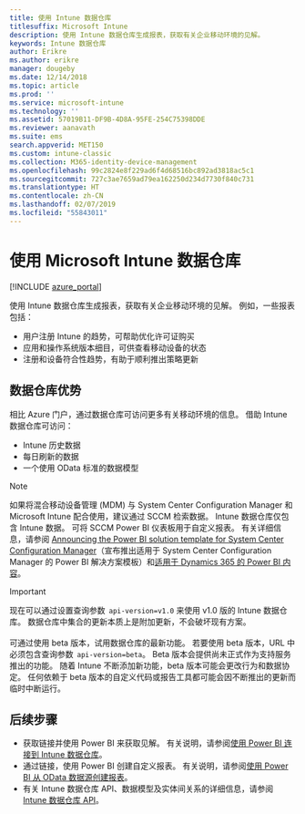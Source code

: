 ```yaml
---
title: 使用 Intune 数据仓库
titlesuffix: Microsoft Intune
description: 使用 Intune 数据仓库生成报表，获取有关企业移动环境的见解。
keywords: Intune 数据仓库
author: Erikre
ms.author: erikre
manager: dougeby
ms.date: 12/14/2018
ms.topic: article
ms.prod: ''
ms.service: microsoft-intune
ms.technology: ''
ms.assetid: 57019B11-DF9B-4D8A-95FE-254C75398DDE
ms.reviewer: aanavath
ms.suite: ems
search.appverid: MET150
ms.custom: intune-classic
ms.collection: M365-identity-device-management
ms.openlocfilehash: 99c2824e8f229ad6f4d68516bc892ad3818ac5c1
ms.sourcegitcommit: 727c3ae7659ad79ea162250d234d7730f840c731
ms.translationtype: HT
ms.contentlocale: zh-CN
ms.lasthandoff: 02/07/2019
ms.locfileid: "55843011"
---
```

# <a name="use-the-microsoft-intune-data-warehouse"></a>使用 Microsoft Intune 数据仓库

[!INCLUDE [azure_portal](./includes/azure_portal.md)]

使用 Intune 数据仓库生成报表，获取有关企业移动环境的见解。 例如，一些报表包括：
-   用户注册 Intune 的趋势，可帮助优化许可证购买
-   应用和操作系统版本细目，可供查看移动设备的状态
-   注册和设备符合性趋势，有助于顺利推出策略更新

## <a name="data-warehouse-benefits"></a>数据仓库优势

相比 Azure 门户，通过数据仓库可访问更多有关移动环境的信息。 借助 Intune 数据仓库可访问：

  -  Intune 历史数据
  -  每日刷新的数据
  -  一个使用 OData 标准的数据模型

> [!Note]
> 如果将混合移动设备管理 (MDM) 与 System Center Configuration Manager 和 Microsoft Intune 配合使用，建议通过 SCCM 检索数据。 Intune 数据仓库仅包含 Intune 数据。 可将 SCCM Power BI 仪表板用于自定义报表。 有关详细信息，请参阅 [Announcing the Power BI solution template for System Center Configuration Manager]( https://powerbi.microsoft.com/blog/sccm-solution-template)（宣布推出适用于 System Center Configuration Manager 的 Power BI 解决方案模板）和[适用于 Dynamics 365 的 Power BI 内容](https://docs.microsoft.com/dynamics365/unified-operations/dev-itpro/analytics/power-bi-home-page)。

> [!Important]  
> 现在可以通过设置查询参数  `api-version=v1.0` 来使用 v1.0 版的 Intune 数据仓库。 数据仓库中集合的更新本质上是附加更新，不会破坏现有方案。<br><br>
> 可通过使用 beta 版本，试用数据仓库的最新功能。 若要使用 beta 版本，URL 中必须包含查询参数  `api-version=beta`。 Beta 版本会提供尚未正式作为支持服务推出的功能。 随着 Intune 不断添加新功能，beta 版本可能会更改行为和数据协定。 任何依赖于 beta 版本的自定义代码或报告工具都可能会因不断推出的更新而临时中断运行。

## <a name="next-steps"></a>后续步骤

- 获取链接并使用 Power BI 来获取见解。 有关说明，请参阅[使用 Power BI 连接到 Intune 数据仓库](reports-proc-get-a-link-powerbi.md)。
- 通过链接，使用 Power BI 创建自定义报表。 有关说明，请参阅[使用 Power BI 从 OData 数据源创建报表](reports-proc-create-with-odata.md)。
- 有关 Intune 数据仓库 API、数据模型及实体间关系的详细信息<!-- , and an example of creating a custom client to retrieve data,-->，请参阅 [Intune 数据仓库 API](reports-nav-intune-data-warehouse.md)。
